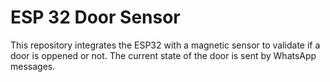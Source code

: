 # ESP 32 Door Sensor

This repository integrates the ESP32 with a magnetic sensor to validate if a door is oppened or not. The current state of the door is sent by WhatsApp messages.